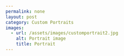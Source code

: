 ```yaml
---
permalink: none
layout: post
category: Custom Portraits
images:   
  - url: /assets/images/customportrait2.jpg
    alt: Portrait image
    title: Portrait
---
```

